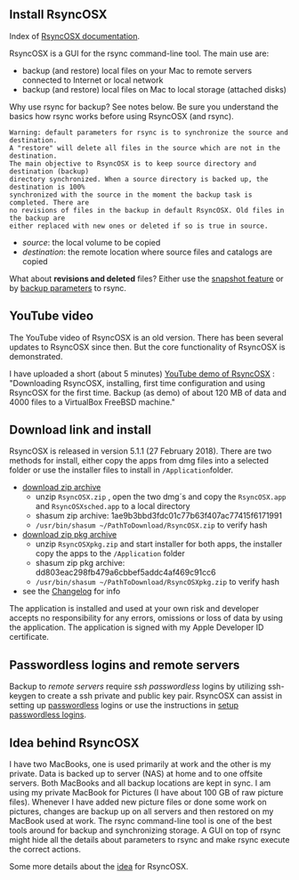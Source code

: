 
## Install RsyncOSX

Index of [RsyncOSX documentation](https://rsyncosx.github.io/Documentation/).

RsyncOSX is a GUI for the rsync command-line tool. The main use are:

- backup (and restore) local files on your Mac to remote servers connected to Internet or local network
- backup (and restore) local files on Mac to local storage (attached disks)

Why use rsync for backup? See notes below. Be sure you understand the basics how rsync works before using RsyncOSX (and rsync).
```
Warning: default parameters for rsync is to synchronize the source and destination.
A "restore" will delete all files in the source which are not in the destination.
The main objective to RsyncOSX is to keep source directory and destination (backup)
directory synchronized. When a source directory is backed up, the destination is 100%
synchronized with the source in the moment the backup task is completed. There are
no revisions of files in the backup in default RsyncOSX. Old files in the backup are
either replaced with new ones or deleted if so is true in source.
```
- _source_: the local volume to be copied
- _destination_: the remote location where source files and catalogs are copied

What about **revisions and deleted** files? Either use the [snapshot feature](Snapshots.md) or by [backup parameters](Parameters.md) to rsync.

## YouTube video

The YouTube video of RsyncOSX is an old version. There has been several updates to RsyncOSX since then. But the core functionality of RsyncOSX is demonstrated.

I have uploaded a short (about 5 minutes) [YouTube demo of RsyncOSX](https://www.youtube.com/watch?v=ty1r7yvgExo) : "Downloading RsyncOSX, installing, first time configuration and using RsyncOSX for the first time. Backup (as demo) of about 120 MB of data and 4000 files to a VirtualBox FreeBSD machine."

## Download link and install

RsyncOSX is released in version 5.1.1 (27 February 2018). There are two methods for install, either copy the apps from dmg files into a selected folder or use the installer files to install in `/Application`folder.

- [download zip archive](https://github.com/rsyncOSX/RsyncOSX/releases/download/v5.1.1/RsyncOSX.zip)
	- unzip `RsyncOSX.zip` , open the two dmg´s and copy the `RsyncOSX.app` and `RsyncOSXsched.app` to a local directory
	- shasum zip archive: 1ae9b3bbd3fdc01c77b63f407ac77415f6171991
	- `/usr/bin/shasum ~/PathToDownload/RsyncOSX.zip` to verify hash
- [download zip pkg archive](https://github.com/rsyncOSX/RsyncOSX/releases/download/v5.1.1/RsyncOSXpkg.zip)
	- unzip `RsyncOSXpkg.zip` and start installer for both apps, the installer copy the apps to the `/Application` folder
	- shasum zip pkg archive: dd803eac298fb479a6cbbef5addc4af469c91cc6
	- `/usr/bin/shasum ~/PathToDownload/RsyncOSXpkg.zip` to verify hash
- see the [Changelog](Changelog.md) for info

The application is installed and used at your own risk and developer accepts no responsibility for any errors, omissions or loss of data by using the application. The application is signed with my Apple Developer ID certificate.

## Passwordless logins and remote servers

Backup to *remote servers* require *ssh passwordless* logins by utilizing ssh-keygen to create a ssh private and public key pair. RsyncOSX can assist in setting up [passwordless](ssh.md) logins or use the instructions in [setup passwordless logins](PasswordlessLogin.md).

## Idea behind RsyncOSX

I have two MacBooks, one is used primarily at work and the other is my private. Data is backed up to server (NAS) at home and to one offsite servers. Both MacBooks and all backup locations are kept in sync. I am using my private MacBook for Pictures (I have about 100 GB of raw picture files). Whenever I have added new picture files or done some work on pictures, changes are backup up on all servers and then restored on my MacBook used at work. The rsync command-line tool is one of the best tools around for backup and synchronizing storage. A GUI on top of rsync might hide all the details about parameters to rsync and make rsync execute the correct actions.

Some more details about the [idea](Idea.md) for RsyncOSX.
